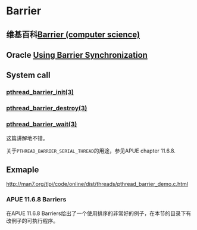 # Barrier



## 维基百科[Barrier (computer science)](https://en.wikipedia.org/wiki/Barrier_(computer_science))



## Oracle [Using Barrier Synchronization](https://docs.oracle.com/cd/E19253-01/816-5137/gfwek/index.html)



## System call

### [pthread_barrier_init(3)](https://linux.die.net/man/3/pthread_barrier_init)

### [pthread_barrier_destroy(3)](http://man7.org/linux/man-pages/man3/pthread_barrier_destroy.3p.html)

### [pthread_barrier_wait(3)](https://linux.die.net/man/3/pthread_barrier_wait)

这篇讲解地不错。

关于`PTHREAD_BARRIER_SERIAL_THREAD`的用途，参见APUE chapter 11.6.8.

## Exmaple

http://man7.org/tlpi/code/online/dist/threads/pthread_barrier_demo.c.html



### APUE 11.6.8 Barriers

在APUE 11.6.8 Barriers给出了一个使用排序的非常好的例子，在本节的目录下有改例子的可执行程序。